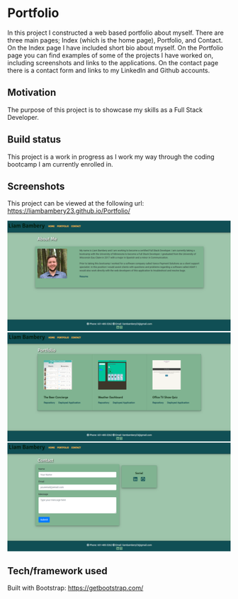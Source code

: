 # Portfolio

In this project I constructed a web based portfolio about myself. There are three main pages; Index (which is the home page), Portfolio, and Contact. On the Index page I have included short bio about myself. On the Portfolio page you can find examples of some of the projects I have worked on, including screenshots and links to the applications. On the contact page there is a contact form and links to my LinkedIn and Github accounts. 

## Motivation
The purpose of this project is to showcase my skills as a Full Stack Developer.

## Build status
This project is a work in progress as I work my way through the coding bootcamp I am currently enrolled in.

 
## Screenshots
This project can be viewed at the following url: https://liambambery23.github.io/Portfolio/

![screenshot of Index.html](assets/images/Index-page.png)
![screenshot of Portfolio.html](assets/images/portfolio-page.png)
![screenshot of Contact.html](assets/images/contact-page.png)

## Tech/framework used
Built with Bootstrap: https://getbootstrap.com/


